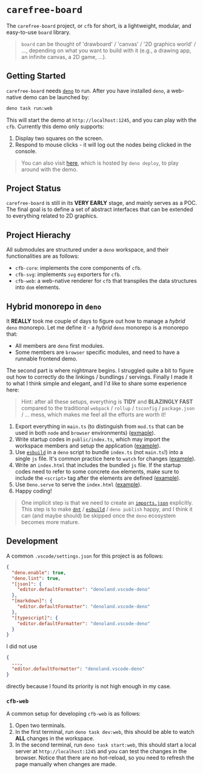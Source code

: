 # `carefree-board`

The `carefree-board` project, or `cfb` for short, is a lightweight, modular, and
easy-to-use `board` library.

> `board` can be thought of 'drawboard' / 'canvas' / '2D graphics world' / ..., depending
> on what you want to build with it (e.g., a drawing app, an infinite canvas, a 2D game,
> ...).

## Getting Started

`carefree-board` needs [`deno`](https://deno.com/) to run. After you have installed
`deno`, a web-native demo can be launched by:

```bash
deno task run:web
```

This will start the demo at `http://localhost:1245`, and you can play with the `cfb`.
Currently this demo only supports:

1. Display two squares on the screen.
2. Respond to mouse clicks - it will log out the nodes being clicked in the console.

> You can also visit [here](https://cfb-web.deno.dev/), which is hosted by `deno deploy`,
> to play around with the demo.

## Project Status

`carefree-board` is still in its **VERY EARLY** stage, and mainly serves as a POC. The
final goal is to define a set of abstract interfaces that can be extended to everything
related to 2D graphics.

## Project Hierachy

All submodules are structured under a `deno` workspace, and their functionalities are as
follows:

- `cfb-core`: implements the core components of `cfb`.
- `cfb-svg`: implements `svg` exporters for `cfb`.
- `cfb-web`: a web-native renderer for `cfb` that transpiles the data structures into
  `dom` elements.

## Hybrid monorepo in `deno`

It **REALLY** took me couple of days to figure out how to manage a _hybrid_ `deno`
monorepo. Let me define it - a _hybrid_ `deno` monorepo is a monorepo that:

- All members are `deno` first modules.
- Some members are `browser` specific modules, and need to have a runnable frontend demo.

The second part is where nightmare begins. I struggled quite a bit to figure out how to
correctly do the linkings / bundlings / servings. Finally I made it to what I think
simple and elegant, and I'd like to share some experience here:

> Hint: after all these setups, everything is **TIDY** and **BLAZINGLY FAST** compared to
> the traditional `webpack` / `rollup` / `tsconfig` / `package.json` / ... mess, which
> makes me feel all the efforts are worth it!

1. Export everything in `main.ts` (to distinguish from `mod.ts` that can be used in both
   `node` and `browser` environments) ([exmaple](./cfb-web/main.ts)).
2. Write startup codes in `public/index.ts`, which may import the workspace members and
   setup the application ([example](./cfb-web/public/index.ts)).
3. Use [`esbuild`](https://github.com/evanw/esbuild) in a `deno` script to bundle
   `index.ts` (not `main.ts`!) into a single `js` file. It's common practice here to
   `watch` for changes ([example](./scripts/web/dev_web.ts)).
4. Write an `index.html` that includes the bundled `js` file. If the startup codes need
   to refer to some concrete `dom` elements, make sure to include the `<script>` tag
   after the elements are defined ([example](./cfb-web/public/index.html)).
5. Use `Deno.serve` to serve the `index.html` ([example](./scripts/web/serve_web.ts)).
6. Happy coding!

> One implicit step is that we need to create an [`imports.json`](./imports.json)
> explicitly. This step is to make [`dnt`](https://github.com/denoland/dnt) /
> [`esbuild`](https://github.com/evanw/esbuild) / `deno publish` happy, and I think it
> can (and maybe should) be skipped once the `deno` ecosystem becomes more mature.

## Development

A common `.vscode/settings.json` for this project is as follows:

```json
{
  "deno.enable": true,
  "deno.lint": true,
  "[json]": {
    "editor.defaultFormatter": "denoland.vscode-deno"
  },
  "[markdown]": {
    "editor.defaultFormatter": "denoland.vscode-deno"
  },
  "[typescript]": {
    "editor.defaultFormatter": "denoland.vscode-deno"
  }
}
```

I did not use

```json
{
  ...,
  "editor.defaultFormatter": "denoland.vscode-deno"
}
```

directly because I found its priority is not high enough in my case.

### `cfb-web`

A common setup for developing `cfb-web` is as follows:

1. Open two terminals.
2. In the first terminal, run `deno task dev:web`, this should be able to watch **ALL**
   changes in the workspace.
3. In the second terminal, run `deno task start:web`, this should start a local server at
   `http://localhost:1245` and you can test the changes in the browser. Notice that there
   are no hot-reload, so you need to refresh the page manually when changes are made.
